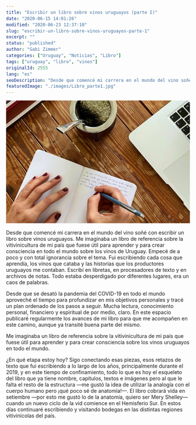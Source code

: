 ```yaml
---
title: "Escribir un libro sobre vinos uruguayos (parte I)"
date: "2020-06-15 14:01:26"
modified: "2020-06-23 12:37:10"
slug: "escribir-un-libro-sobre-vinos-uruguayos-parte-1"
excerpt: ""
status: "published"
author: "Gabi Zimmer"
categories: ["Uruguay", "Noticias", "Libro"]
tags: ["uruguay", "libro", "vinos"]
originalId: 2555
lang: "es"
seoDescription: "Desde que comencé mi carrera en el mundo del vino soñé con escribir un libro sobre vinos uruguayos. Me imaginaba un libro de referencia sobre la vitivinicultura de mi país que sirviese para aprender y para crear consciencia sobre los vinos uruguayos en todo el mundo."
featuredImage: "./images/Libro_parte1.jpg"
---
```


![Escribir un libro sobre vinos uruguayos (parte I)](./images/Libro_parte1.jpg)

Desde que comencé mi carrera en el mundo del vino soñé con escribir un libro sobre vinos uruguayos. Me imaginaba un libro de referencia sobre la vitivinicultura de mi país que fuese útil para aprender y para crear consciencia en todo el mundo sobre los vinos de Uruguay. Empecé de a poco y con total ignorancia sobre el tema. Fui escribiendo cada cosa que aprendía, los vinos que cataba y las historias que los productores uruguayos me contaban. Escribí en libretas, en procesadores de texto y en archivos de notas. Todo estaba desperdigado por diferentes lugares, era un caos de palabras.



Desde que se desató la pandemia del COVID-19 en todo el mundo aproveché el tiempo para profundizar en mis objetivos personales y tracé un plan ordenado de los pasos a seguir. Mucha lectura, conocimiento personal, financiero y espiritual de por medio, claro. En este espacio publicaré regularmente los avances de mi libro para que me acompañen en este camino, aunque ya transité buena parte del mismo.



> 
Me imaginaba un libro de referencia sobre la vitivinicultura de mi país que fuese útil para aprender y para crear consciencia sobre los vinos uruguayos en todo el mundo.





¿En qué etapa estoy hoy? Sigo conectando esas piezas, esos retazos de texto que fui escribiendo a lo largo de los años, principalmente durante el 2019, y en este tiempo de confinamiento, todo lo que es hoy el esqueleto del libro que ya tiene nombre, capítulos, textos e imágenes pero al que le falta el resto de la estructura —me gustó la idea de utilizar la analogía con el cuerpo humano pero ¡qué poco sé de anatomía!—. El libro cobrará vida en setiembre —por esto me gustó lo de la anatomía, quiero ser Mery Shelley— cuando un nuevo ciclo de la vid comience en el Hemisferio Sur. En estos días continuaré escribiendo y visitando bodegas en las distintas regiones vitivinícolas del país.